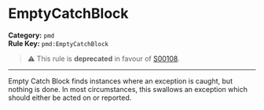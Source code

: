# EmptyCatchBlock
**Category:** `pmd`<br/>
**Rule Key:** `pmd:EmptyCatchBlock`<br/>
> :warning: This rule is **deprecated** in favour of [S00108](https://rules.sonarsource.com/java/RSPEC-108).

-----

<p>
  Empty Catch Block finds instances where an exception is caught, but nothing is done. In most circumstances, this
  swallows an exception which should either be acted on or reported.
</p>
